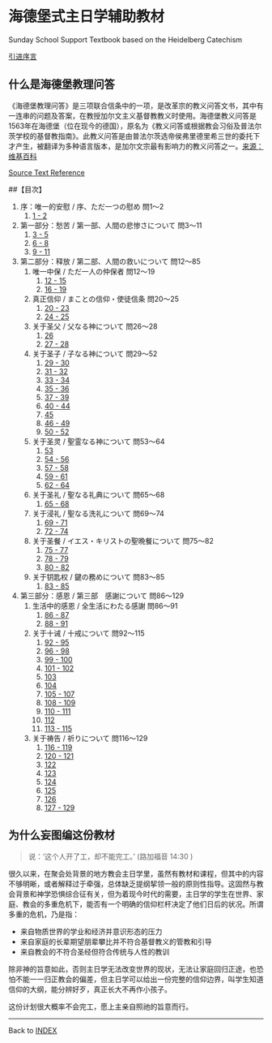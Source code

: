 # 海德堡式主日学辅助教材

Sunday School Support Textbook based on the Heidelberg Catechism

[引进序言](./序言)

## 什么是海德堡教理问答

《海德堡教理问答》是三项联合信条中的一项，是改革宗的教义问答文书，其中有一连串的问题及答案，在教授加尔文主义基督教教义时使用。海德堡教义问答是1563年在海德堡（位在现今的德国），原名为《教义问答或根据教会习俗及普法尔茨学校的基督教指南》。此教义问答是由普法尔茨选帝侯弗里德里希三世的委托下才产生，被翻译为多种语言版本，是加尔文宗最有影响力的教义问答之一。[来源：维基百科](https://zh.wikipedia.org/wiki/%E6%B5%B7%E5%BE%B7%E5%A0%A1%E8%A6%81%E7%90%86%E5%95%8F%E7%AD%94)

[Source Text Reference](https://www.crcna.org/welcome/beliefs/confessions/heidelberg-catechism)

##【目次】

1. 序：唯一的安慰 / 序、ただ一つの慰め 問1～2 
    1. [1 - 2](./01) 
2. 第一部分：愁苦 / 第一部、人間の悲惨さについて 問3～11
    1. [3 - 5](./02)
    1. [6 - 8](./03)
    1. [9 - 11](./04)
3. 第二部分：释放 / 第二部、人間の救いについて 問12～85
    1. 唯一中保 / ただ一人の仲保者 問12～19
        1. [12 - 15](./05)
        1. [16 - 19](./06)
    2. 真正信仰 / まことの信仰・使徒信条 問20～25
        1. [20 - 23](./07)
        1. [24 - 25](./08)
    3. 关于圣父 / 父なる神について 問26～28
        1. [26](./09)
        1. [27 - 28](./10)
    4. 关于圣子 / 子なる神について 問29～52
        1. [29 - 30](./11)
        1. [31 - 32](./12)
        1. [33 - 34](./13)
        1. [35 - 36](./14)
        1. [37 - 39](./15)
        1. [40 - 44](./16)
        1. [45](./17)
        1. [46 - 49](./18)
        1. [50 - 52](./19)
    5. 关于圣灵 / 聖霊なる神について 問53～64
        1. [53](./20)
        1. [54 - 56](./21)
        1. [57 - 58](./22)
        1. [59 - 61](./23)
        1. [62 - 64](./24)
    6. 关于圣礼 / 聖なる礼典について 問65～68
        1. [65 - 68](./25)
    7. 关于浸礼 / 聖なる洗礼について 問69～74
        1. [69 - 71](./26)
        1. [72 - 74](./27)
    8. 关于圣餐 / イエス・キリストの聖晩餐について 問75～82
        1. [75 - 77](./28)
        1. [78 - 79](./29)
        1. [80 - 82](./30)
    9. 关于钥匙权 / 鍵の務めについて 問83～85
        1. [83 - 85](./31)
4. 第三部分：感恩 / 第三部　感謝について 問86～129
    1. 生活中的感恩 / 全生活にわたる感謝 問86～91
        1. [86 - 87](./32)
        1. [88 - 91](./33)
    2. 关于十诫 / 十戒について 問92～115
        1. [92 - 95](./34)
        1. [96 - 98](./35)
        1. [99 - 100](./36)
        1. [101 - 102](./37)
        1. [103](./38)
        1. [104](./39)
        1. [105 - 107](./40)
        1. [108 - 109](./41)
        1. [110 - 111](./42)
        1. [112](./43)
        1. [113 - 115](./44)
    3. 关于祷告 / 祈りについて 問116～129
        1. [116 - 119](./45)
        1. [120 - 121](./46)
        1. [122](./47)
        1. [123](./48)
        1. [124](./49)
        1. [125](./50)
        1. [126](./51)
        1. [127 - 129](./52)


## 为什么妄图编这份教材

> 说：‘这个人开了工，却不能完工。’ (路加福音 14:30 )

很久以来，在聚会处背景的地方教会主日学里，虽然有教材和课程，但其中的内容不够明晰，或者解释过于牵强，总体缺乏提纲挈领一般的原则性指导。这固然与教会背景和神学恐惧综合征有关，但为着现今时代的需要，主日学的学生在世界、家庭、教会的多重危机下，能否有一个明确的信仰栏杆决定了他们日后的状况。所谓多重的危机，乃是指：

* 来自物质世界的学业和经济并意识形态的压力
* 来自家庭的长辈期望朋辈攀比并不符合基督教义的管教和引导
* 来自教会的不符合圣经但符合传统与人性的教训

除非神的旨意如此，否则主日学无法改变世界的现状，无法让家庭回归正途，也恐怕不能一一归正教会的偏差，但主日学可以给出一份完整的信仰边界，叫学生知道信仰的大纲，能分辨好歹，真正长大不再作小孩子。

这份计划很大概率不会完工，愿上主亲自照祂的旨意而行。

----

Back to [INDEX](../../)
